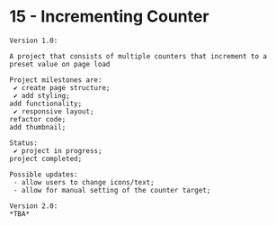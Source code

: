 # 15 - Incrementing Counter

    Version 1.0:

    A project that consists of multiple counters that increment to a preset value on page load

    Project milestones are:
     ✔ create page structure;
     ✔ add styling;
    add functionality;
     ✔ responsive layout;
    refactor code;
    add thumbnail;

    Status:
     ✔ project in progress;
    project completed;

    Possible updates:
     - allow users to change icons/text;
     - allow for manual setting of the counter target;

    Version 2.0:
    *TBA*

